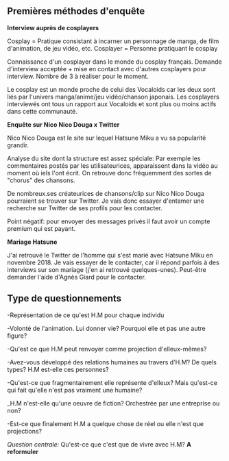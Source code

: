 ## Premières méthodes d'enquête

**Interview auprès de cosplayers**

Cosplay = Pratique consistant à incarner un personnage de manga, de film d'animation, de jeu vidéo, etc.
Cosplayer = Personne pratiquant le cosplay

Connaissance d'un cosplayer dans le monde du cosplay français. Demande d'interview acceptée + mise en contact avec d'autres cosplayers pour interview. Nombre de 3 à réaliser pour le moment.

Le cosplay est un monde proche de celui des Vocaloids car les deux sont liés par l'univers manga/anime/jeu vidéo/chanson japonais. Les cosplayers interviewés ont tous un rapport aux Vocaloids et sont plus ou moins actifs dans cette communauté.

**Enquête sur Nico Nico Douga x Twitter**

Nico Nico Douga est le site sur lequel Hatsune Miku a vu sa popularité grandir.

Analyse du site dont la structure est assez spéciale:
Par exemple les commentaires postés par les utilisateurices, apparaissent dans la vidéo au moment où iels l'ont écrit. On retrouve donc fréquemment des sortes de "chorus" des chansons.

De nombreux.ses créateurices de chansons/clip sur Nico Nico Douga pourraient se trouver sur Twitter. Je vais donc essayer d'entamer une recherche sur Twitter de ses profils pour les contacter.

Point négatif: pour envoyer des messages privés il faut avoir un compte premium qui est payant.

**Mariage Hatsune**

J'ai retrouvé le Twitter de l'homme qui s'est marié avec Hatsune Miku en novembre 2018.
Je vais essayer de le contacter, car il répond parfois à des interviews sur son mariage (j'en ai retrouvé quelques-unes). Peut-être demander l'aide d'Agnès Giard pour le contacter.

## Type de questionnements

-Représentation de ce qu'est H.M pour chaque individu

-Volonté de l'animation. Lui donner vie? Pourquoi elle et pas une autre figure?

-Qu'est ce que H.M peut renvoyer comme projection d'elleux-mêmes?

-Avez-vous développé des relations humaines au travers d'H.M? De quels types? H.M est-elle ces personnes?

-Qu'est-ce que fragmentairement elle représente d'elleux? Mais qu'est-ce qui fait qu'elle n'est pas vraiment une humaine?

_H.M n'est-elle qu'une oeuvre de fiction? Orchestrée par une entreprise ou non?

-Est-ce que finalement H.M a quelque chose de réel ou elle n'est que projections?


*Question centrale:* Qu'est-ce que c'est que de vivre avec H.M?
**A reformuler**